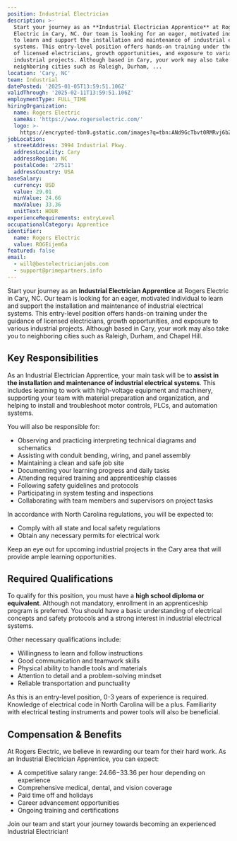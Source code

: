 ```yaml
---
position: Industrial Electrician
description: >-
  Start your journey as an **Industrial Electrician Apprentice** at Rogers
  Electric in Cary, NC. Our team is looking for an eager, motivated individual
  to learn and support the installation and maintenance of industrial electrical
  systems. This entry-level position offers hands-on training under the guidance
  of licensed electricians, growth opportunities, and exposure to various
  industrial projects. Although based in Cary, your work may also take you to
  neighboring cities such as Raleigh, Durham, ...
location: 'Cary, NC'
team: Industrial
datePosted: '2025-01-05T13:59:51.106Z'
validThrough: '2025-02-11T13:59:51.106Z'
employmentType: FULL_TIME
hiringOrganization:
  name: Rogers Electric
  sameAs: 'https://www.rogerselectric.com/'
  logo: >-
    https://encrypted-tbn0.gstatic.com/images?q=tbn:ANd9GcTbvt0RMRvj6bZdL81Q6HJeRVl_qflQIGgp9w&s
jobLocation:
  streetAddress: 3994 Industrial Pkwy.
  addressLocality: Cary
  addressRegion: NC
  postalCode: '27511'
  addressCountry: USA
baseSalary:
  currency: USD
  value: 29.01
  minValue: 24.66
  maxValue: 33.36
  unitText: HOUR
experienceRequirements: entryLevel
occupationalCategory: Apprentice
identifier:
  name: Rogers Electric
  value: ROGEijem6a
featured: false
email:
  - will@bestelectricianjobs.com
  - support@primepartners.info
---
```




Start your journey as an **Industrial Electrician Apprentice** at Rogers Electric in Cary, NC. Our team is looking for an eager, motivated individual to learn and support the installation and maintenance of industrial electrical systems. This entry-level position offers hands-on training under the guidance of licensed electricians, growth opportunities, and exposure to various industrial projects. Although based in Cary, your work may also take you to neighboring cities such as Raleigh, Durham, and Chapel Hill. 

## Key Responsibilities

As an Industrial Electrician Apprentice, your main task will be to **assist in the installation and maintenance of industrial electrical systems**. This includes learning to work with high-voltage equipment and machinery, supporting your team with material preparation and organization, and helping to install and troubleshoot motor controls, PLCs, and automation systems. 

You will also be responsible for:
- Observing and practicing interpreting technical diagrams and schematics
- Assisting with conduit bending, wiring, and panel assembly
- Maintaining a clean and safe job site
- Documenting your learning progress and daily tasks
- Attending required training and apprenticeship classes
- Following safety guidelines and protocols
- Participating in system testing and inspections
- Collaborating with team members and supervisors on project tasks

In accordance with North Carolina regulations, you will be expected to:
- Comply with all state and local safety regulations 
- Obtain any necessary permits for electrical work

Keep an eye out for upcoming industrial projects in the Cary area that will provide ample learning opportunities.

## Required Qualifications

To qualify for this position, you must have a **high school diploma or equivalent**. Although not mandatory, enrollment in an apprenticeship program is preferred. You should have a basic understanding of electrical concepts and safety protocols and a strong interest in industrial electrical systems. 

Other necessary qualifications include:
- Willingness to learn and follow instructions
- Good communication and teamwork skills
- Physical ability to handle tools and materials
- Attention to detail and a problem-solving mindset
- Reliable transportation and punctuality

As this is an entry-level position, 0-3 years of experience is required. Knowledge of electrical code in North Carolina will be a plus. Familiarity with electrical testing instruments and power tools will also be beneficial.

## Compensation & Benefits

At Rogers Electric, we believe in rewarding our team for their hard work. As an Industrial Electrician Apprentice, you can expect:
- A competitive salary range: $24.66-$33.36 per hour depending on experience
- Comprehensive medical, dental, and vision coverage
- Paid time off and holidays
- Career advancement opportunities
- Ongoing training and certifications

Join our team and start your journey towards becoming an experienced Industrial Electrician!
